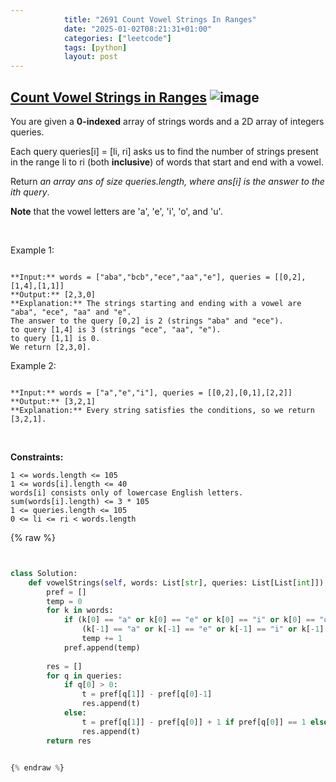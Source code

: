 ```yaml
---
            title: "2691 Count Vowel Strings In Ranges"
            date: "2025-01-02T08:21:31+01:00"
            categories: ["leetcode"]
            tags: [python]
            layout: post
---
```

            
## [Count Vowel Strings in Ranges](https://leetcode.com/problems/count-vowel-strings-in-ranges) ![image](https://img.shields.io/badge/Difficulty-Medium-orange)

You are given a **0-indexed** array of strings words and a 2D array of integers queries.

Each query queries[i] = [li, ri] asks us to find the number of strings present in the range li to ri (both **inclusive**) of words that start and end with a vowel.

Return *an array *ans* of size *queries.length*, where *ans[i]* is the answer to the *ith* query*.

**Note** that the vowel letters are 'a', 'e', 'i', 'o', and 'u'.

 

Example 1:

```

**Input:** words = ["aba","bcb","ece","aa","e"], queries = [[0,2],[1,4],[1,1]]
**Output:** [2,3,0]
**Explanation:** The strings starting and ending with a vowel are "aba", "ece", "aa" and "e".
The answer to the query [0,2] is 2 (strings "aba" and "ece").
to query [1,4] is 3 (strings "ece", "aa", "e").
to query [1,1] is 0.
We return [2,3,0].

```

Example 2:

```

**Input:** words = ["a","e","i"], queries = [[0,2],[0,1],[2,2]]
**Output:** [3,2,1]
**Explanation:** Every string satisfies the conditions, so we return [3,2,1].
```

 

**Constraints:**

	1 <= words.length <= 105
	1 <= words[i].length <= 40
	words[i] consists only of lowercase English letters.
	sum(words[i].length) <= 3 * 105
	1 <= queries.length <= 105
	0 <= li <= ri < words.length

{% raw %}


```python


class Solution:
    def vowelStrings(self, words: List[str], queries: List[List[int]]) -> List[int]:
        pref = []
        temp = 0
        for k in words:
            if (k[0] == "a" or k[0] == "e" or k[0] == "i" or k[0] == "o" or k[0] == "u" ) and \
                (k[-1] == "a" or k[-1] == "e" or k[-1] == "i" or k[-1] == "o" or k[-1] == "u"):
                temp += 1
            pref.append(temp)
        
        res = []
        for q in queries:
            if q[0] > 0:
                t = pref[q[1]] - pref[q[0]-1]
                res.append(t)
            else:
                t = pref[q[1]] - pref[q[0]] + 1 if pref[q[0]] == 1 else pref[q[1]]
                res.append(t)
        return res


{% endraw %}
```
